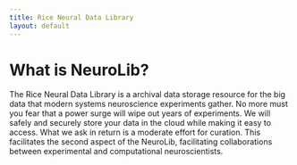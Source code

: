 ```yaml
---
title: Rice Neural Data Library
layout: default
---
```


# What is NeuroLib?

The Rice Neural Data Library is a archival data storage resource for the big data that modern
systems neuroscience experiments gather. No more must you fear that a power surge will wipe out
years of experiments. We will safely and securely store your data in the cloud while making it
easy to access. What we ask in return is a moderate effort for curation. This facilitates the
second aspect of the NeuroLib, facilitating collaborations between experimental and
computational neuroscientists.

